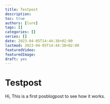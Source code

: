 ```yaml
---
title: Testpost
description:
toc: true
authors: [lure]
tags: []
categories: []
series: []
date: 2023-04-05T14:44:38+02:00
lastmod: 2023-04-05T14:44:38+02:00
featuredVideo:
featuredImage:
draft: yes
---
```

# Testpost

Hi, This is a first posblogpost to see how it works.
